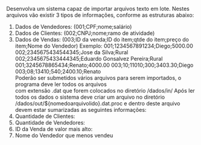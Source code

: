 Desenvolva um sistema capaz de importar arquivos texto em lote. Nestes arquivos vão existir 3 tipos de 
informações, conforme as estruturas abaixo: 
1. Dados de Vendedores: (001;CPF;nome;salário)
2. Dados de Clientes: (002;CNPJ;nome;ramo de atividade)
3. Dados de Vendas: (003;ID da venda;ID do item;qtde do item;preço do item;Nome do Vendedor)
Exemplo: 
001;1234567891234;Diego;5000.00
002;2345675434544345;Jose da Silva;Rural
002;2345675433444345;Eduardo Gonsalvez Pereira;Rural
001;3245678865434;Renato;4000.00
003;10;11010;300;3403.30;Diego
003;08;13410;540;2400.10;Renato\
Poderão ser submetidos vários arquivos para serem importados, o programa deve ler todos os arquivos \
com extensão .dat que forem colocados no diretório /dados/in/
Após ler todos os dados o sistema deve criar um arquivo no diretório 
/dados/out/${nomedoarquivolido}.dat.proc e dentro deste arquivo devem estar sumarizadas as seguintes 
informações: 
1. Quantidade de Clientes: 
2. Quantidade de Vendedores: 
3. ID da Venda de valor mais alto:
4. Nome do Vendedor que menos vendeu
